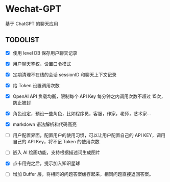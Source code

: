 # Wechat-GPT

基于 ChatGPT 的聊天应用

## TODOLIST

* [x] 使用 level DB 保存用户聊天记录
* [x] 用户聊天鉴权，设置口令模式
* [x] 定期清理不在线的会话 sessionID 和聊天上下文记录
* [x] 给 Token 设置调用次数
* [x] OpenAI API 负载均衡，限制每个 API Key 每分钟之内调用次数不超过 15次，防止被封
* [x] 角色设定，预设一些角色，比如程序员，客服，作家，老师，艺术家...
* [x] markdown 语法解析和代码高亮
* [ ] 用户配置界面，配置用户的使用习惯，可以让用户配置自己的 API KEY，调用自己的 API Key，将不记 Token 的使用次数
* [ ] 嵌入 AI 绘画功能，支持根据描述词生成图片
* [x] 点卡用完之后，提示加入知识星球
* [ ] 增加 Buffer 层，将相同的问题答案缓存起来，相同问题直接返回答案。

